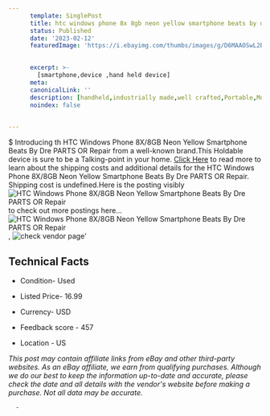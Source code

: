 ```yaml
---
      template: SinglePost
      title: htc windows phone 8x 8gb neon yellow smartphone beats by dre parts or repair
      status: Published
      date: '2023-02-12'
      featuredImage: 'https://i.ebayimg.com/thumbs/images/g/D6MAAOSwL2BjZriB/s-l225.jpg'
       

      excerpt: >-
        [smartphone,device ,hand held device]
      meta:
      canonicalLink: ''
      description: [handheld,industrially made,well crafted,Portable,Mobile,Compact,Convenient,Lightweight,Maneuverable,Man-portable,Miniature,Carriable,Hand-held,Light,Holdable,Transportable,Mobile device,Pocket-sized,On-the-go,Wireless,Cordless,Compact size,Convenient size, smartphone,device ,hand held device]
      noindex: false
      

---
```

$
      Introducing th HTC Windows Phone 8X/8GB Neon Yellow Smartphone Beats By Dre PARTS OR Repair from a well-known brand.This Holdable device  is sure to be a Talking-point in your home. [Click Here](https://www.ebay.com/itm/275528871885?hash=item4026ccefcd%3Ag%3AD6MAAOSwL2BjZriB&mkevt=1&mkcid=1&mkrid=711-53200-19255-0&campid=%253CePNCampaignId%253E&customid=%253CreferenceId%253E&toolid=10049) to read more to learn about the shipping costs and additional details for the HTC Windows Phone 8X/8GB Neon Yellow Smartphone Beats By Dre PARTS OR Repair. Shipping cost is undefined.Here is the posting visibly ![HTC Windows Phone 8X/8GB Neon Yellow Smartphone Beats By Dre PARTS OR Repair](https://i.ebayimg.com/thumbs/images/g/D6MAAOSwL2BjZriB/s-l225.jpg) to check out more postings here... ![HTC Windows Phone 8X/8GB Neon Yellow Smartphone Beats By Dre PARTS OR Repair](https://i.ebayimg.com/images/g/D6MAAOSwL2BjZriB/s-l1600.jpg), ![check vendor page](https://origin-galleryplus.ebayimg.com/ws/web/275528871885_2_0_1/225x225.jpg,https://origin-galleryplus.ebayimg.com/ws/web/275528871885_3_0_1/225x225.jpg,https://origin-galleryplus.ebayimg.com/ws/web/275528871885_4_0_1/225x225.jpg,https://origin-galleryplus.ebayimg.com/ws/web/275528871885_5_0_1/225x225.jpg,https://origin-galleryplus.ebayimg.com/ws/web/275528871885_6_0_1/225x225.jpg)'

      

 ## Technical Facts 



     
      

 - Condition- Used 


      

 - Listed Price- 16.99 


      

 - Currency- USD 


      

 - Feedback score - 457 


      

 - Location - US 


      
      

 *_This post may contain affiliate links from eBay and other third-party websites. As an eBay affiliate, we earn from qualifying purchases. Although we do our best to keep the information up-to-date and accurate, please check the date and all details with the vendor's website before making a purchase. Not all data may be accurate._*




      -

